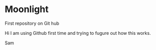 # Moonlight
First repository on Git hub

Hi 
I am using Github first time and trying to fugure out how this works.

Sam
